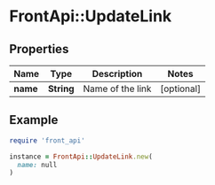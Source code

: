 # FrontApi::UpdateLink

## Properties

| Name | Type | Description | Notes |
| ---- | ---- | ----------- | ----- |
| **name** | **String** | Name of the link | [optional] |

## Example

```ruby
require 'front_api'

instance = FrontApi::UpdateLink.new(
  name: null
)
```

